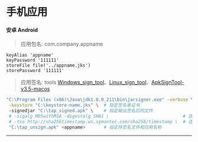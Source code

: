 # 手机应用

#### 安卓 Android

> 应用包名: com.company.appname

~~~
keyAlias 'appname'
keyPassword '111111'
storeFile file('../appname.jks')
storePassword '111111'
~~~

> 应用签名: tools [Windows_sign_tool](http://fs8.ijiami.cn/ijiami/sign/Windows_sign_tool.zip)、[Linux_sign_tool](http://fs8.ijiami.cn/ijiami/sign/Linux_sign_tool.zip)、[ApkSignTool-v3.5-macos](http://fs8.ijiami.cn/ijiami/sign/ApkSignTool-v3.5-macos.zip)

~~~bash
"C:\Program Files (x86)\Java\jdk1.8.0_211\bin\jarsigner.exe" -verbose \
 -keystore "C:\keystore-name.jks" \  # 指定签名者证书
 -signedjar "C:\tap_signed.apk" \    # 指定输出签名后的文件
 # -sigalg MD5withRSA -digestalg SHA1 \                            # 选填
 # -tsa http://sha256timestamp.ws.symantec.com/sha256/timestamp \  # 选填
 "C:\tap_unsign.apk" <appname>       # 指定待签名文件和应用名称
~~~

----

